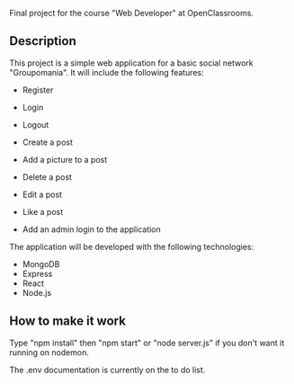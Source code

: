 Final project for the course "Web Developer" at OpenClassrooms.

## Description

This project is a simple web application for a basic social network "Groupomania". It will include the following features:

- Register
- Login
- Logout

- Create a post
- Add a picture to a post
- Delete a post
- Edit a post
- Like a post

- Add an admin login to the application

The application will be developed with the following technologies:

- MongoDB
- Express
- React
- Node.js

## How to make it work

Type "npm install" then "npm start" or "node server.js" if you don't want it running on nodemon.

The .env documentation is currently on the to do list.
